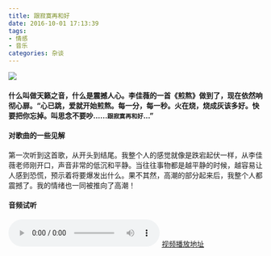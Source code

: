 ```yaml
---
title: 跟寂寞再和好
date: 2016-10-01 17:13:39
tags:
- 情感
- 音乐
categories: 杂谈
---
```

![](http://i1.piimg.com/567571/5b1b69110cce1e97.png)
#### 什么叫做天籁之音，什么是震撼人心。李佳薇的一首《煎熬》做到了，现在依然响彻心扉。“心已跳，爱就开始煎熬。每一分，每一秒。火在烧，烧成灰该多好。快要把你忘掉。叫思念不要吵......`跟寂寞再和好`...”
<!-- more -->
#### 对歌曲的一些见解
第一次听到这首歌，从开头到结尾。我整个人的感觉就像是跌宕起伏一样，从李佳薇老师刚开口，声音非常的低沉和平静。当往往事物都是越平静的时候，越容易让人感到恐慌，预示着将要爆发出什么。果不其然，高潮的部分起来后，我整个人都震撼了。我的情绪也一同被推向了高潮！
#### 音频试听
<audio src="../../../../uploads/jianao.mp3" controls="controls">对不起，您的浏览器不支持HTML5 audio</audio>
[视频播放地址](http://www.le.com/ptv/vplay/22029563.html#vid=22029563)

